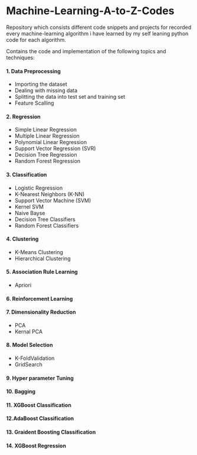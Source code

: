 # Machine-Learning-A-to-Z-Codes
Repository which consists different code snippets and projects for recorded every machine-learning algorithm i have learned by my self leaning python code for each algorithm.

Contains the code and implementation of the following topics and techniques:

#### 1. Data Preprocessing
- Importing the dataset
- Dealing with missing data
- Splitting the data into test set and training set
- Feature Scalling

#### 2. Regression
- Simple Linear Regression
- Multiple Linear Regression
- Polynomial Linear Regression
- Support Vector Regression (SVR)
- Decision Tree Regression
- Random Forest Regression

#### 3. Classification
- Logistic Regression
- K-Nearest Neighbors (K-NN)
- Support Vector Machine (SVM)
- Kernel SVM
- Naive Bayse
- Decision Tree Classifiers
- Random Forest Classifiers

#### 4. Clustering
- K-Means Clustering
- Hierarchical Clustering

#### 5. Association Rule Learning
- Apriori

#### 6. Reinforcement Learning

#### 7. Dimensionality Reduction
- PCA
- Kernal PCA

#### 8. Model Selection
- K-FoldValidation
- GridSearch

#### 9. Hyper parameter Tuning

#### 10. Bagging

#### 11. XGBoost Classification

#### 12.AdaBoost Classification

#### 13. Graident Boosting Classification

#### 14. XGBoost Regression


